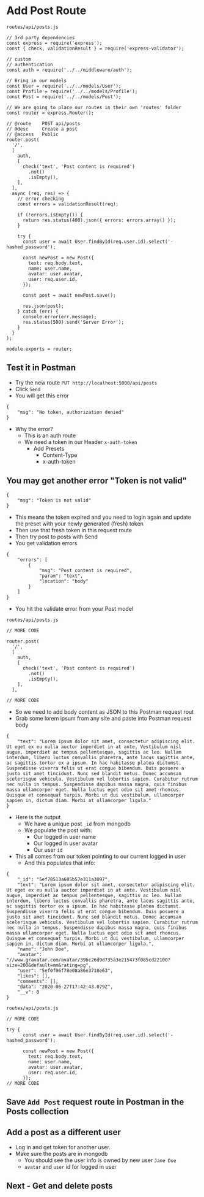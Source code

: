 # Add Post Route

`routes/api/posts.js`

```
// 3rd party dependencies
const express = require('express');
const { check, validationResult } = require('express-validator');

// custom
// authentication
const auth = require('../../middleware/auth');

// Bring in our models
const User = require('../../models/User');
const Profile = require('../../models/Profile');
const Post = require('../../models/Post');

// We are going to place our routes in their own 'routes' folder
const router = express.Router();

// @route    POST api/posts
// @desc     Create a post
// @access   Public
router.post(
  '/',
  [
    auth,
    [
      check('text', 'Post content is required')
        .not()
        .isEmpty(),
    ],
  ],
  async (req, res) => {
    // error checking
    const errors = validationResult(req);

    if (!errors.isEmpty()) {
      return res.status(400).json({ errors: errors.array() });
    }

    try {
      const user = await User.findById(req.user.id).select('-hashed_password');

      const newPost = new Post({
        text: req.body.text,
        name: user.name,
        avatar: user.avatar,
        user: req.user.id,
      });

      const post = await newPost.save();

      res.json(post);
    } catch (err) {
      console.error(err.message);
      res.status(500).send('Server Error');
    }
  }
);

module.exports = router;
```

## Test it in Postman
* Try the new route `PUT http://localhost:5000/api/posts`
* Click `Send`
* You will get this error

```
{
    "msg": "No token, authorization denied"
}
```

* Why the error?
    - This is an auth route
    - We need a token in our Header `x-auth-token`
        + Add Presets
            * Content-Type
            * x-auth-token

## You may get another error "Token is not valid"
```
{
    "msg": "Token is not valid"
}
```

* This means the token expired and you need to login again and update the preset with your newly generated (fresh) token
* Then use that fresh token in this request route
* Then try post to posts with Send
* You get validation errors

```
{
    "errors": [
        {
            "msg": "Post content is required",
            "param": "text",
            "location": "body"
        }
    ]
}
```

* You hit the validate error from your Post model

`routes/api/posts.js`

```
// MORE CODE

router.post(
  '/',
  [
    auth,
    [
      check('text', 'Post content is required')
        .not()
        .isEmpty(),
    ],
  ],

// MORE CODE
```

* So we need to add body content as JSON to this Postman request rout
* Grab some lorem ipsum from any site and paste into Postman request body

```
{
    "text": "Lorem ipsum dolor sit amet, consectetur adipiscing elit. Ut eget ex eu nulla auctor imperdiet in at ante. Vestibulum nisl augue, imperdiet ac tempus pellentesque, sagittis ac leo. Nullam interdum, libero luctus convallis pharetra, ante lacus sagittis ante, ac sagittis tortor ex a ipsum. In hac habitasse platea dictumst. Suspendisse viverra felis ut erat congue bibendum. Duis posuere a justo sit amet tincidunt. Nunc sed blandit metus. Donec accumsan scelerisque vehicula. Vestibulum vel lobortis sapien. Curabitur rutrum nec nulla in tempus. Suspendisse dapibus massa magna, quis finibus massa ullamcorper eget. Nulla luctus eget odio sit amet rhoncus. Quisque et consequat turpis. Morbi ut dui vestibulum, ullamcorper sapien in, dictum diam. Morbi at ullamcorper ligula."
}
```

* Here is the output
    - We have a unique post `_id` from mongodb
    - We populate the post with:
        + Our logged in user name
        + Our logged in user avatar
        + Our user `id`
* This all comes from our token pointing to our current logged in user
    - And this populates that info:

```
{
    "_id": "5ef78513a605b57e311a3097",
    "text": "Lorem ipsum dolor sit amet, consectetur adipiscing elit. Ut eget ex eu nulla auctor imperdiet in at ante. Vestibulum nisl augue, imperdiet ac tempus pellentesque, sagittis ac leo. Nullam interdum, libero luctus convallis pharetra, ante lacus sagittis ante, ac sagittis tortor ex a ipsum. In hac habitasse platea dictumst. Suspendisse viverra felis ut erat congue bibendum. Duis posuere a justo sit amet tincidunt. Nunc sed blandit metus. Donec accumsan scelerisque vehicula. Vestibulum vel lobortis sapien. Curabitur rutrum nec nulla in tempus. Suspendisse dapibus massa magna, quis finibus massa ullamcorper eget. Nulla luctus eget odio sit amet rhoncus. Quisque et consequat turpis. Morbi ut dui vestibulum, ullamcorper sapien in, dictum diam. Morbi at ullamcorper ligula.",
    "name": "John Doe",
    "avatar": "//www.gravatar.com/avatar/39bc26d9d735a3e215473f085cd22100?size=200&default=mm&rating=pg",
    "user": "5ef0f06f78e08a86e3718e63",
    "likes": [],
    "comments": [],
    "data": "2020-06-27T17:42:43.079Z",
    "__v": 0
}
```

`routes/api/posts.js`

```
// MORE CODE

try {
      const user = await User.findById(req.user.id).select('-hashed_password');

      const newPost = new Post({
        text: req.body.text,
        name: user.name,
        avatar: user.avatar,
        user: req.user.id,
      });
// MORE CODE
```

## Save `Add Post` request route in Postman in the Posts collection

## Add a post as a different user
* Log in and get token for another user.
* Make sure the posts are in mongodb
    - You should see the user info is owned by new user `Jane Doe`
    - `avatar` and `user` id for logged in user

## Next - Get and delete posts
